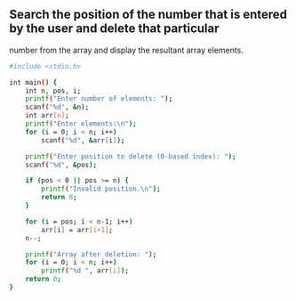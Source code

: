 ## Search the position of the number that is entered by the user and delete that particular 
number from the array and display the resultant array elements. 

```bash
#include <stdio.h>

int main() {
    int n, pos, i;
    printf("Enter number of elements: ");
    scanf("%d", &n);
    int arr[n];
    printf("Enter elements:\n");
    for (i = 0; i < n; i++)
        scanf("%d", &arr[i]);

    printf("Enter position to delete (0-based index): ");
    scanf("%d", &pos);

    if (pos < 0 || pos >= n) {
        printf("Invalid position.\n");
        return 0;
    }

    for (i = pos; i < n-1; i++)
        arr[i] = arr[i+1];
    n--;

    printf("Array after deletion: ");
    for (i = 0; i < n; i++)
        printf("%d ", arr[i]);
    return 0;
}
```
